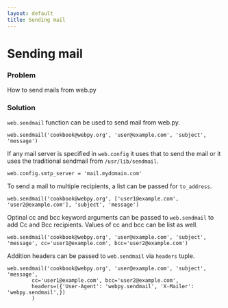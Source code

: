 ```yaml
---
layout: default
title: Sending mail
---
```


# Sending mail

### Problem

How to send mails from web.py

### Solution

`web.sendmail` function can be used to send mail from web.py.

    web.sendmail('cookbook@webpy.org', 'user@example.com', 'subject', 'message')

If any mail server is specified in `web.config` it uses that to send the mail or it uses the traditional sendmail from `/usr/lib/sendmail`.

    web.config.smtp_server = 'mail.mydomain.com'

To send a mail to multiple recipients, a list can be passed for `to_address`.

    web.sendmail('cookbook@webpy.org', ['user1@example.com', 'user2@example.com'], 'subject', 'message')

Optinal cc and bcc keyword arguments can be passed to `web.sendmail` to add Cc and Bcc recipients.
Values of cc and bcc can be list as well.

    web.sendmail('cookbook@webpy.org', 'user@example.com', 'subject', 'message', cc='user1@example.com', bcc='user2@example.com')

Addition headers can be passed to `web.sendmail` via `headers` tuple.

    web.sendmail('cookbook@webpy.org', 'user@example.com', 'subject', 'message',
            cc='user1@example.com', bcc='user2@example.com',
            headers=({'User-Agent': 'webpy.sendmail', 'X-Mailer': 'webpy.sendmail',})
            )
